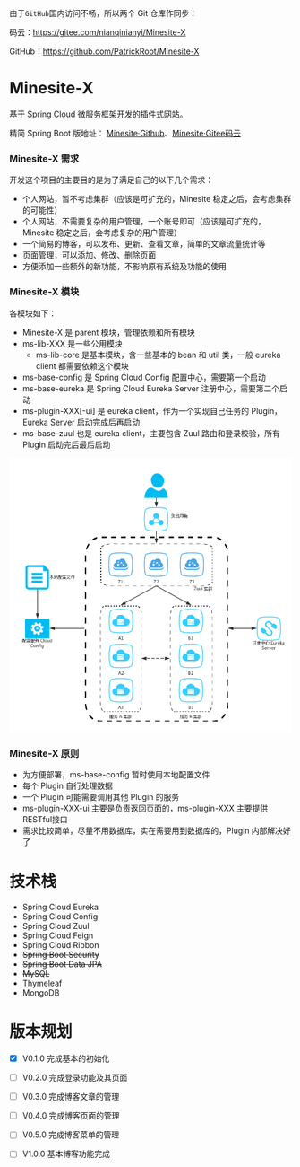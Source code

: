 
由于`GitHub`国内访问不畅，所以两个 Git 仓库作同步：

码云：https://gitee.com/nianqinianyi/Minesite-X

GitHub：https://github.com/PatrickRoot/Minesite-X

# Minesite-X
基于 Spring Cloud 微服务框架开发的插件式网站。

精简 Spring Boot 版地址： [Minesite·Github](https://github.com/PatrickRoot/Minesite)、[Minesite·Gitee码云](https://gitee.com/nianqinianyi/Minesite) 


### Minesite-X 需求
开发这个项目的主要目的是为了满足自己的以下几个需求：

- 个人网站，暂不考虑集群（应该是可扩充的，Minesite 稳定之后，会考虑集群的可能性）
- 个人网站，不需要复杂的用户管理，一个账号即可（应该是可扩充的，Minesite 稳定之后，会考虑复杂的用户管理）
- 一个简易的博客，可以发布、更新、查看文章，简单的文章流量统计等
- 页面管理，可以添加、修改、删除页面
- 方便添加一些额外的新功能，不影响原有系统及功能的使用
 
### Minesite-X 模块
  各模块如下：

- Minesite-X 是 parent 模块，管理依赖和所有模块
- ms-lib-XXX 是一些公用模块
    - ms-lib-core 是基本模块，含一些基本的 bean 和 util 类，一般 eureka client 都需要依赖这个模块
- ms-base-config 是 Spring Cloud Config 配置中心，需要第一个启动
- ms-base-eureka 是 Spring Cloud Eureka Server 注册中心，需要第二个启动
- ms-plugin-XXX[-ui] 是 eureka client，作为一个实现自己任务的 Plugin，Eureka Server 启动完成后再启动
- ms-base-zuul 也是 eureka client，主要包含 Zuul 路由和登录校验，所有 Plugin 启动完后最后启动

![拓扑图](/doc/server.png?raw=true)

### Minesite-X 原则

- 为方便部署，ms-base-config 暂时使用本地配置文件
- 每个 Plugin 自行处理数据
- 一个 Plugin 可能需要调用其他 Plugin 的服务
- ms-plugin-XXX-ui 主要是负责返回页面的，ms-plugin-XXX 主要提供 RESTful接口
- 需求比较简单，尽量不用数据库，实在需要用到数据库的，Plugin 内部解决好了

# 技术栈

- Spring Cloud Eureka
- Spring Cloud Config
- Spring Cloud Zuul
- Spring Cloud Feign
- Spring Cloud Ribbon
- ~~Spring Boot Security~~
- ~~Spring Boot Data JPA~~
- ~~MySQL~~
- Thymeleaf
- MongoDB

# 版本规划

- [X] V0.1.0 完成基本的初始化
- [ ] V0.2.0 完成登录功能及其页面
- [ ] V0.3.0 完成博客文章的管理
- [ ] V0.4.0 完成博客页面的管理
- [ ] V0.5.0 完成博客菜单的管理
- [ ] V1.0.0 基本博客功能完成

